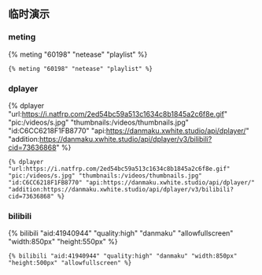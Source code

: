 ## 临时演示

### meting

{% meting "60198" "netease" "playlist" %}

```
{% meting "60198" "netease" "playlist" %}
```

### dplayer

{% dplayer "url:https://i.natfrp.com/2ed54bc59a513c1634c8b1845a2c6f8e.gif" "pic:/videos/s.jpg" "thumbnails:/videos/thumbnails.jpg" "id:C6CC6218F1FB8770" "api:https://danmaku.xwhite.studio/api/dplayer/" "addition:https://danmaku.xwhite.studio/api/dplayer/v3/bilibili?cid=73636868" %}

```
{% dplayer "url:https://i.natfrp.com/2ed54bc59a513c1634c8b1845a2c6f8e.gif" "pic:/videos/s.jpg" "thumbnails:/videos/thumbnails.jpg" "id:C6CC6218F1FB8770" "api:https://danmaku.xwhite.studio/api/dplayer/" "addition:https://danmaku.xwhite.studio/api/dplayer/v3/bilibili?cid=73636868" %}
```

### bilibili

{% bilibili "aid:41940944" "quality:high" "danmaku" "allowfullscreen" "width:850px" "height:550px" %}

```
{% bilibili "aid:41940944" "quality:high" "danmaku" "width:850px" "height:500px" "allowfullscreen" %}
```
